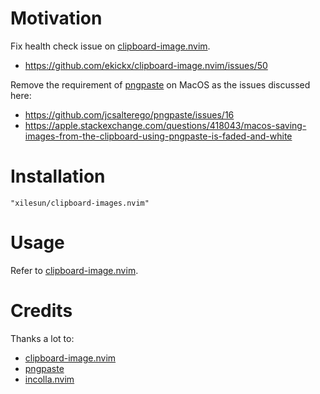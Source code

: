 # Motivation

Fix health check issue on [clipboard-image.nvim](https://github.com/ekickx/clipboard-image.nvim).

- https://github.com/ekickx/clipboard-image.nvim/issues/50

Remove the requirement of [pngpaste](https://github.com/jcsalterego/pngpaste) on MacOS as the issues discussed here:

- https://github.com/jcsalterego/pngpaste/issues/16
- https://apple.stackexchange.com/questions/418043/macos-saving-images-from-the-clipboard-using-pngpaste-is-faded-and-white

# Installation

```
"xilesun/clipboard-images.nvim"
```

# Usage

Refer to [clipboard-image.nvim](https://github.com/ekickx/clipboard-image.nvim).

# Credits

Thanks a lot to:

- [clipboard-image.nvim](https://github.com/ekickx/clipboard-image.nvim)
- [pngpaste](https://github.com/jcsalterego/pngpaste)
- [incolla.nvim](https://github.com/mattdibi/incolla.nvim)
